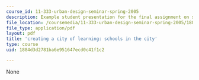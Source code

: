 ```yaml
---
course_id: 11-333-urban-design-seminar-spring-2005
description: Example student presentation for the final assignment on schools in cities.
file_location: /coursemedia/11-333-urban-design-seminar-spring-2005/1884d3d2781ba6e951647ecd0c41f1c2_citiesoflearning.pdf
file_type: application/pdf
layout: pdf
title: 'creating a city of learning: schools in the city'
type: course
uid: 1884d3d2781ba6e951647ecd0c41f1c2

---
```

None